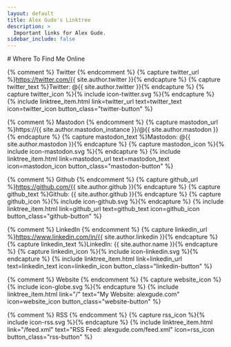 ```yaml
---
layout: default
title: Alex Gude's Linktree
description: >
  Important links for Alex Gude.
sidebar_include: false
---
```


<div class="headline-center" markdown="1">
# Where To Find Me Online
</div>

<div class="linktree-container">

  {% comment %} Twitter {% endcomment %}
  {% capture twitter_url %}https://twitter.com/{{ site.author.twitter }}{% endcapture %}
  {% capture twitter_text %}Twitter: @{{ site.author.twitter }}{% endcapture %}
  {% capture twitter_icon %}{% include icon-twitter.svg %}{% endcapture %}
  {% include linktree_item.html
    link=twitter_url
    text=twitter_text
    icon=twitter_icon
    button_class="twitter-button"
  %}

  {% comment %} Mastodon {% endcomment %}
  {% capture mastodon_url %}https://{{ site.author.mastodon_instance }}/@{{ site.author.mastodon }}{% endcapture %}
  {% capture mastodon_text %}Mastodon: @{{ site.author.mastodon }}{% endcapture %}
  {% capture mastodon_icon %}{% include icon-mastodon.svg %}{% endcapture %}
  {% include linktree_item.html
    link=mastodon_url
    text=mastodon_text
    icon=mastodon_icon
    button_class="mastodon-button"
  %}

  {% comment %} Github {% endcomment %}
  {% capture github_url %}https://github.com/{{ site.author.github }}{% endcapture %}
  {% capture github_text %}Github: {{ site.author.github }}{% endcapture %}
  {% capture github_icon %}{% include icon-github.svg %}{% endcapture %}
  {% include linktree_item.html
    link=github_url
    text=github_text
    icon=github_icon
    button_class="github-button"
  %}

  {% comment %} LinkedIn {% endcomment %}
  {% capture linkedin_url %}https://www.linkedin.com/in/{{ site.author.linkedin }}{% endcapture %}
  {% capture linkedin_text %}LinkedIn: {{ site.author.name }}{% endcapture %}
  {% capture linkedin_icon %}{% include icon-linkedin.svg %}{% endcapture %}
  {% include linktree_item.html
    link=linkedin_url
    text=linkedin_text
    icon=linkedin_icon
    button_class="linkedin-button"
  %}

  {% comment %} Website {% endcomment %}
  {% capture website_icon %}{% include icon-globe.svg %}{% endcapture %}
  {% include linktree_item.html
    link="/"
    text="My Website: alexgude.com"
    icon=website_icon
    button_class="website-button"
  %}

  {% comment %} RSS {% endcomment %}
  {% capture rss_icon %}{% include icon-rss.svg %}{% endcapture %}
  {% include linktree_item.html
    link="/feed.xml"
    text="RSS Feed: alexgude.com/feed.xml"
    icon=rss_icon
    button_class="rss-button"
  %}

</div>
